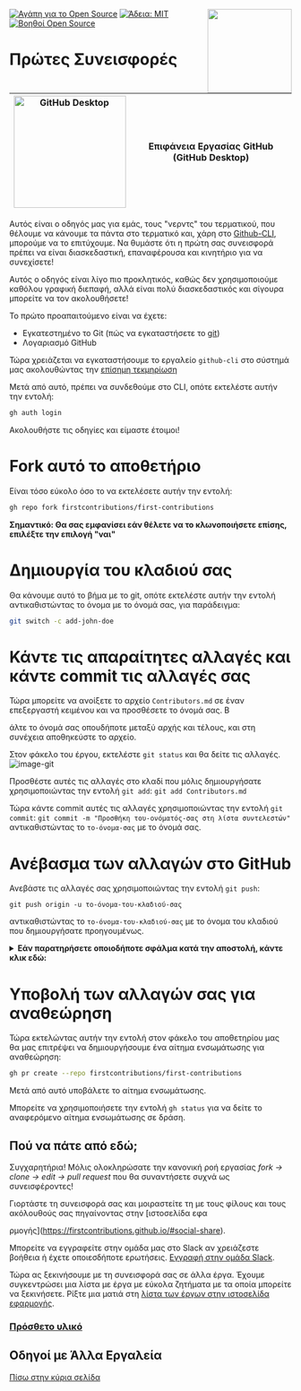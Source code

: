 [![Αγάπη για το Open Source](https://badges.frapsoft.com/os/v1/open-source.svg?v=103)](https://github.com/ellerbrock/open-source-badges/)
[<img align="right" width="150" src="https://firstcontributions.github.io/assets/gui-tool-tutorials/github-desktop-tutorial/join-slack-team.png">](https://join.slack.com/t/firstcontributors/shared_invite/enQtNjkxNzQwNzA2MTMwLTVhMWJjNjg2ODRlNWZhNjIzYjgwNDIyZWYwZjhjYTQ4OTBjMWM0MmFhZDUxNzBiYzczMGNiYzcxNjkzZDZlMDM)
[![Άδεια: MIT](https://img.shields.io/badge/License-MIT-green.svg)](https://opensource.org/licenses/MIT)
[![Βοηθοί Open Source](https://www.codetriage.com/roshanjossey/first-contributions/badges/users.svg)](https://www.codetriage.com/roshanjossey/first-contributions)

# Πρώτες Συνεισφορές

| <img alt="GitHub Desktop" src="https://cdn.icon-icons.com/icons2/2157/PNG/512/github_git_hub_logo_icon_132878.png" width="200"> | Επιφάνεια Εργασίας GitHub (GitHub Desktop) |
|------------------------------------------------------------------------------------------------------------------------------------------------------------------------------------------------------------------------------------------------------------------------------------------------------|-----------------------------------------|

Αυτός είναι ο οδηγός μας για εμάς, τους "νερντς" του τερματικού, που θέλουμε να κάνουμε τα πάντα στο τερματικό και, χάρη στο [Github-CLI](https://cli.github.com/), μπορούμε να το επιτύχουμε. Να θυμάστε ότι η πρώτη σας συνεισφορά πρέπει να είναι διασκεδαστική, επαναφέρουσα και κινητήριο για να συνεχίσετε!

Αυτός ο οδηγός είναι λίγο πιο προκλητικός, καθώς δεν χρησιμοποιούμε καθόλου γραφική διεπαφή, αλλά είναι πολύ διασκεδαστικός και σίγουρα μπορείτε να τον ακολουθήσετε!

Το πρώτο προαπαιτούμενο είναι να έχετε:
- Εγκατεστημένο το Git (πώς να εγκαταστήσετε το [git](https://git-scm.com/downloads))
- Λογαριασμό GitHub

Τώρα χρειάζεται να εγκαταστήσουμε το εργαλείο `github-cli` στο σύστημά μας ακολουθώντας την [επίσημη τεκμηρίωση](https://github.com/cli/cli#installation)

Μετά από αυτό, πρέπει να συνδεθούμε στο CLI, οπότε εκτελέστε αυτήν την εντολή:
```bash 
gh auth login
```

Ακολουθήστε τις οδηγίες και είμαστε έτοιμοι!

# Fork αυτό το αποθετήριο
Είναι τόσο εύκολο όσο το να εκτελέσετε αυτήν την εντολή:

```bash
gh repo fork firstcontributions/first-contributions
```
**Σημαντικό: Θα σας εμφανίσει εάν θέλετε να το κλωνοποιήσετε επίσης, επιλέξτε την επιλογή "ναι"**

# Δημιουργία του κλαδιού σας
Θα κάνουμε αυτό το βήμα με το git, οπότε εκτελέστε αυτήν την εντολή αντικαθιστώντας το όνομα με το όνομά σας, για παράδειγμα:
```bash 
git switch -c add-john-doe
```

# Κάντε τις απαραίτητες αλλαγές και κάντε commit τις αλλαγές σας 
Τώρα μπορείτε να ανοίξετε το αρχείο `Contributors.md` σε έναν επεξεργαστή κειμένου και να προσθέσετε το όνομά σας. Β

άλτε το όνομά σας οπουδήποτε μεταξύ αρχής και τέλους, και στη συνέχεια αποθηκεύστε το αρχείο.

Στον φάκελο του έργου, εκτελέστε `git status` και θα δείτε τις αλλαγές.
![image-git](https://camo.githubusercontent.com/a35c4722d7aab337eefc655d1488f7b4dc038508e6adaf5e88e2e052a976f010/68747470733a2f2f6669727374636f6e747269627574696f6e732e6769746875622e696f2f6173736574732f526561646d652f6769742d7374617475732e706e67)

Προσθέστε αυτές τις αλλαγές στο κλαδί που μόλις δημιουργήσατε χρησιμοποιώντας την εντολή `git add`:
`git add Contributors.md`

Τώρα κάντε commit αυτές τις αλλαγές χρησιμοποιώντας την εντολή `git commit`:
`git commit -m "Προσθήκη του-ονόματός-σας στη λίστα συντελεστών"`
αντικαθιστώντας το `το-όνομα-σας` με το όνομά σας.

# Ανέβασμα των αλλαγών στο GitHub 
Ανεβάστε τις αλλαγές σας χρησιμοποιώντας την εντολή `git push`:

```
git push origin -u το-όνομα-του-κλαδιού-σας
```

αντικαθιστώντας το `το-όνομα-του-κλαδιού-σας` με το όνομα του κλαδιού που δημιουργήσατε προηγουμένως.

<details>
<summary> <strong>Εάν παρατηρήσετε οποιοδήποτε σφάλμα κατά την αποστολή, κάντε κλικ εδώ:</strong> </summary>

- ### Σφάλμα Πιστοποίησης
     <pre>remote: Support for password authentication was removed on August 13, 2021. Please use a personal access token instead.
  remote: Please see https://github.blog/2020-12-15-token-authentication-requirements-for-git-operations/ for more information.
  fatal: Authentication failed for 'https://github.com/<το-όνομα-χρήστη-σας>/first-contributions.git/'</pre>
  Πηγαίνετε στο [οδηγό του GitHub](https://docs.github.com/en/authentication/connecting-to-github-with-ssh/adding-a-new-ssh-key-to-your-github-account) για τη δημιουργία και διαμόρφωση ενός κλειδιού SSH στον λογαριασμό σας.

</details>

# Υποβολή των αλλαγών σας για αναθεώρηση
Τώρα εκτελώντας αυτήν την εντολή στον φάκελο του αποθετηρίου μας θα μας επιτρέψει να δημιουργήσουμε ένα αίτημα ενσωμάτωσης για αναθεώρηση:

```bash 
gh pr create --repo firstcontributions/first-contributions
```

Μετά από αυτό υποβάλετε το αίτημα ενσωμάτωσης.

Μπορείτε να χρησιμοποιήσετε την εντολή `gh status` για να δείτε το αναφερόμενο αίτημα ενσωμάτωσης σε δράση.

## Πού να πάτε από εδώ;

Συγχαρητήρια! Μόλις ολοκληρώσατε την κανονική ροή εργασίας _fork -> clone -> edit -> pull request_ που θα συναντήσετε συχνά ως συνεισφέροντες!

Γιορτάστε τη συνεισφορά σας και μοιραστείτε τη με τους φίλους και τους ακόλουθούς σας πηγαίνοντας στην [ιστοσελίδα εφα

ρμογής](https://firstcontributions.github.io/#social-share).

Μπορείτε να εγγραφείτε στην ομάδα μας στο Slack αν χρειάζεστε βοήθεια ή έχετε οποιεσδήποτε ερωτήσεις. [Εγγραφή στην ομάδα Slack](https://join.slack.com/t/firstcontributors/shared_invite/zt-vchl8cde-S0KstI_jyCcGEEj7rSTQiA).

Τώρα ας ξεκινήσουμε με τη συνεισφορά σας σε άλλα έργα. Έχουμε συγκεντρώσει μια λίστα με έργα με εύκολα ζητήματα με τα οποία μπορείτε να ξεκινήσετε. Ρίξτε μια ματιά στη [λίστα των έργων στην ιστοσελίδα εφαρμογής](https://firstcontributions.github.io/#project-list).

### [Πρόσθετο υλικό](additional-material/git_workflow_scenarios/additional-material.md)

## Οδηγοί με Άλλα Εργαλεία

[Πίσω στην κύρια σελίδα](https://github.com/firstcontributions/first-contributions#tutorials-using-other-tools)
